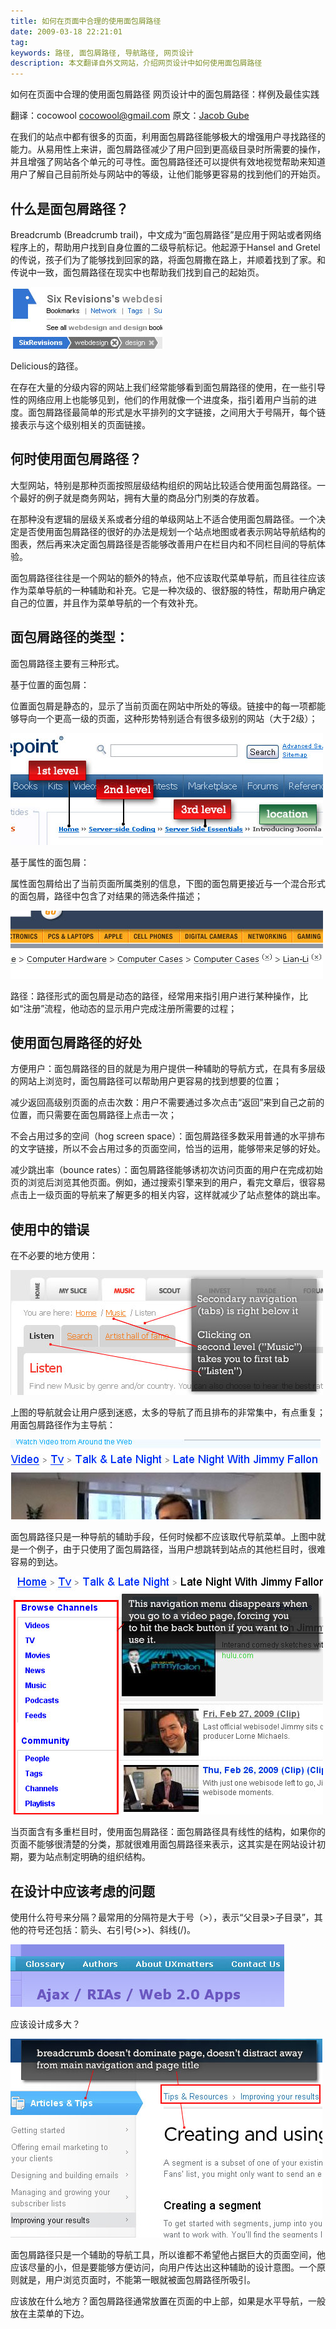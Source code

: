 ```yaml
---
title: 如何在页面中合理的使用面包屑路径
date: 2009-03-18 22:21:01
tag: 
keywords: 路径, 面包屑路径, 导航路径, 网页设计
description: 本文翻译自外文网站，介绍网页设计中如何使用面包屑路径
---
```


如何在页面中合理的使用面包屑路径
网页设计中的面包屑路径：样例及最佳实践

翻译：cocowool [cocowool@gmail.com](mailto:cocowool@gmail.com)
原文：[Jacob Gube](http://www.smashingmagazine.com/2009/03/17/breadcrumbs-in-web-design-examples-and-best-practices-2/)

在我们的站点中都有很多的页面，利用面包屑路径能够极大的增强用户寻找路径的能力。从易用性上来讲，面包屑路径减少了用户回到更高级目录时所需要的操作，并且增强了网站各个单元的可寻性。面包屑路径还可以提供有效地视觉帮助来知道用户了解自己目前所处与网站中的等级，让他们能够更容易的找到他们的开始页。

## **什么是面包屑路径？**

Breadcrumb (Breadcrumb trail)，中文成为“面包屑路径”是应用于网站或者网络程序上的，帮助用户找到自身位置的二级导航标记。他起源于Hansel and Gretel的传说，孩子们为了能够找到回家的路，将面包屑撒在路上，并顺着找到了家。和传说中一致，面包屑路径在现实中也帮助我们找到自己的起始页。

![](./20090318-bread-menu/interactive_delicious.jpg)

Delicious的路径。

在存在大量的分级内容的网站上我们经常能够看到面包屑路径的使用，在一些引导性的网络应用上也能够见到，他们的作用就像一个进度条，指引着用户当前的进度。面包屑路径最简单的形式是水平排列的文字链接，之间用大于号隔开，每个链接表示与这个级别相关的页面链接。

## **何时使用面包屑路径？**

大型网站，特别是那种页面按照层级结构组织的网站比较适合使用面包屑路径。一个最好的例子就是商务网站，拥有大量的商品分门别类的存放着。

在那种没有逻辑的层级关系或者分组的单级网站上不适合使用面包屑路径。一个决定是否使用面包屑路径的很好的办法是规划一个站点地图或者表示网站导航结构的图表，然后再来决定面包屑路径是否能够改善用户在栏目内和不同栏目间的导航体验。

面包屑路径往往是一个网站的额外的特点，他不应该取代菜单导航，而且往往应该作为菜单导航的一种辅助和补充。它是一种次级的、很舒服的特性，帮助用户确定自己的位置，并且作为菜单导航的一个有效补充。

## **面包屑路径的类型：**

面包屑路径主要有三种形式。

基于位置的面包屑：

位置面包屑是静态的，显示了当前页面在网站中所处的等级。链接中的每一项都能够导向一个更高一级的页面，这种形势特别适合有很多级别的网站（大于2级）；

![](./20090318-bread-menu/location_based_breadcrumb_example_sitepoint.jpg)



基于属性的面包屑：

属性面包屑给出了当前页面所属类别的信息，下图的面包屑更接近与一个混合形式的面包屑，路径中包含了对结果的筛选条件描述；

![](./20090318-bread-menu/newegg_attribute_based_navigation.jpg)



路径：路径形式的面包屑是动态的路径，经常用来指引用户进行某种操作，比如“注册”流程，他动态的显示用户完成注册所需要的过程；

## **使用面包屑路径的好处**

方便用户：面包屑路径的目的就是为用户提供一种辅助的导航方式，在具有多层级的网站上浏览时，面包屑路径可以帮助用户更容易的找到想要的位置；

减少返回高级别页面的点击次数：用户不需要通过多次点击“返回”来到自己之前的位置，而只需要在面包屑路径上点击一次；

不会占用过多的空间（hog screen space）：面包屑路径多数采用普通的水平排布的文字链接，所以不会占用过多的页面空间，恰当的运用，能够带来足够的好处。

减少跳出率（bounce rates）：面包屑路径能够诱初次访问页面的用户在完成初始页的浏览后浏览其他页面。例如，通过搜索引擎来到的用户，看完文章后，很容易点击上一级页面的导航来了解更多的相关内容，这样就减少了站点整体的跳出率。

## **使用中的错误**

在不必要的地方使用：

![](./20090318-bread-menu/simple_pie_mistake.jpg)



上图的导航就会让用户感到迷惑，太多的导航了而且排布的非常集中，有点重复；
用面包屑路径作为主导航：

![](./20090318-bread-menu/mefeedia.jpg)



面包屑路径只是一种导航的辅助手段，任何时候都不应该取代导航菜单。上图中就是一个例子，由于只使用了面包屑路径，当用户想跳转到站点的其他栏目时，很难容易的到达。

![](./20090318-bread-menu/mefeedia_2_primary_nav.jpg)



当页面含有多重栏目时，使用面包屑路径：面包屑路径具有线性的结构，如果你的页面不能够很清楚的分类，那就很难用面包屑路径来表示，这其实是在网站设计初期，要为站点制定明确的组织结构。

## **在设计中应该考虑的问题**

使用什么符号来分隔？最常用的分隔符是大于号（>），表示“父目录>子目录”，其他的符号还包括：箭头、右引号(>>)、斜线(/)。

![](./20090318-bread-menu/forward_slashes_uxmatters.jpg)



应该设计成多大？

![](./20090318-bread-menu/size_of_breadcrumb_campaign_monitor.jpg)



面包屑路径只是一个辅助的导航工具，所以谁都不希望他占据巨大的页面空间，他应该尽量的小，但是要能够方便访问，向用户传达出这种辅助的设计意图。一个原则就是，用户浏览页面时，不能第一眼就被面包屑路径所吸引。

应该放在什么地方？面包屑路径通常放置在页面的中上部，如果是水平导航，一般放在主菜单的下边。